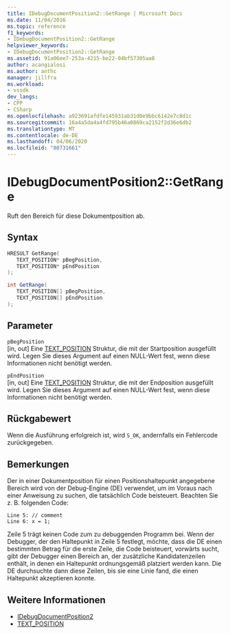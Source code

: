 ```yaml
---
title: IDebugDocumentPosition2::GetRange | Microsoft Docs
ms.date: 11/04/2016
ms.topic: reference
f1_keywords:
- IDebugDocumentPosition2::GetRange
helpviewer_keywords:
- IDebugDocumentPosition2::GetRange
ms.assetid: 91a06ee7-253a-4215-be22-04bf57305aa8
author: acangialosi
ms.author: anthc
manager: jillfra
ms.workload:
- vssdk
dev_langs:
- CPP
- CSharp
ms.openlocfilehash: a923691afdfe145931ab31d0e9bbc6142e7c8d1c
ms.sourcegitcommit: 16a4a5da4a4fd795b46a0869ca2152f2d36e6db2
ms.translationtype: MT
ms.contentlocale: de-DE
ms.lasthandoff: 04/06/2020
ms.locfileid: "80731661"
---
```

# <a name="idebugdocumentposition2getrange"></a>IDebugDocumentPosition2::GetRange
Ruft den Bereich für diese Dokumentposition ab.

## <a name="syntax"></a>Syntax

```cpp
HRESULT GetRange( 
   TEXT_POSITION* pBegPosition,
   TEXT_POSITION* pEndPosition
);
```

```csharp
int GetRange( 
   TEXT_POSITION[] pBegPosition,
   TEXT_POSITION[] pEndPosition
);
```

## <a name="parameters"></a>Parameter
`pBegPosition`\
[in, out] Eine [TEXT_POSITION](../../../extensibility/debugger/reference/text-position.md) Struktur, die mit der Startposition ausgefüllt wird. Legen Sie dieses Argument auf einen NULL-Wert fest, wenn diese Informationen nicht benötigt werden.

`pEndPosition`\
[in, out] Eine [TEXT_POSITION](../../../extensibility/debugger/reference/text-position.md) Struktur, die mit der Endposition ausgefüllt wird. Legen Sie dieses Argument auf einen NULL-Wert fest, wenn diese Informationen nicht benötigt werden.

## <a name="return-value"></a>Rückgabewert
 Wenn die Ausführung erfolgreich ist, wird `S_OK`, andernfalls ein Fehlercode zurückgegeben.

## <a name="remarks"></a>Bemerkungen
 Der in einer Dokumentposition für einen Positionshaltepunkt angegebene Bereich wird von der Debug-Engine (DE) verwendet, um im Voraus nach einer Anweisung zu suchen, die tatsächlich Code beisteuert. Beachten Sie z. B. folgenden Code:

```
Line 5: // comment
Line 6: x = 1;
```

 Zeile 5 trägt keinen Code zum zu debuggenden Programm bei. Wenn der Debugger, der den Haltepunkt in Zeile 5 festlegt, möchte, dass die DE einen bestimmten Betrag für die erste Zeile, die Code beisteuert, vorwärts sucht, gibt der Debugger einen Bereich an, der zusätzliche Kandidatenzeilen enthält, in denen ein Haltepunkt ordnungsgemäß platziert werden kann. Die DE durchsuchte dann diese Zeilen, bis sie eine Linie fand, die einen Haltepunkt akzeptieren konnte.

## <a name="see-also"></a>Weitere Informationen
- [IDebugDocumentPosition2](../../../extensibility/debugger/reference/idebugdocumentposition2.md)
- [TEXT_POSITION](../../../extensibility/debugger/reference/text-position.md)
